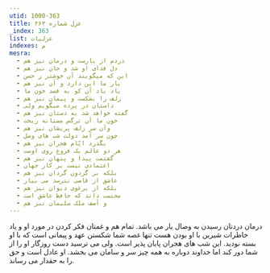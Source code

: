 ```yaml
---
utid: 1000-363
title: غزل شماره ۳۶۳
_index: 363
list: غزلیات
indexes: م
mesra:
  - دردم از یارست و درمان نیز هم
  - دل فدای او شد و جان نیز هم
  - این که میگویند آن خوشتر ز حسن
  - یار ما این دارد و آن نیز هم
  - یاد باد آن کو به قصد خون ما
  - زلف را بشکست و پیمان نیز هم
  - داستان در پرده میگویم ولی
  - گفته خواهد شد به دستان نیز هم
  - خون ما آن نرگس مستانه ریخت
  - وآن سر زلف پریشان نیز هم
  - چون سر آمد دولت شب های وصل
  - بگذرد ایّام هجران نیز هم
  - هر دو عالم یک فروغ روی اوست
  - گفتمت پیدا و پنهان نیز هم
  - اعتمادی نیست بر کار جهان
  - بلکه بر گردون گردان نیز هم
  - عاشق از قاضی نترسد می بیار
  - بلکه از یرغوی دیوان نیز هم
  - محتسب داند که حافظ عاشق است
  - و آصف ملک سلیمان نیز هم
---
```

درمان دردتان رسیدن به وصال یار می باشد. تمام هم و غمتان فکر کردن در مورد او و یاد خاطرات شیرین با او بودن هست تنها غصه شما شکستن عهد و پیمانی است که با او بسته نودید. این شب های هجران پایان پذیر است. ولی می ترسید دست روزگار او را از شما دور کند اما خداوند دوباره به همه چیز سر و سامان می بخشد. او عادل است و حق را به حقدار می رساند.

